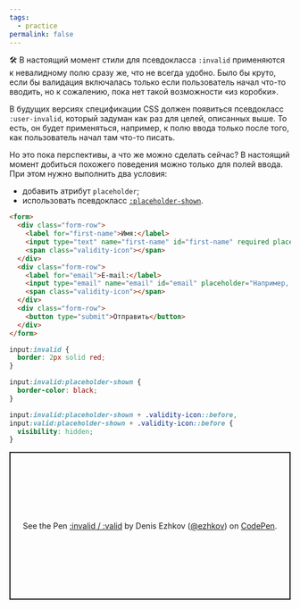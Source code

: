 ```yaml
---
tags:
  - practice
permalink: false
---
```


🛠 В настоящий момент стили для псевдокласса `:invalid` применяются к невалидному полю сразу же, что не всегда удобно. Было бы круто, если бы валидация включалась только если пользователь начал что-то вводить, но к сожалению, пока нет такой возможности «из коробки».

В будущих версиях спецификации CSS должен появиться псевдокласс `:user-invalid`, который задуман как раз для целей, описанных выше. То есть, он будет применяться, например, к полю ввода только после того, как пользователь начал там что-то писать.

Но это пока перспективы, а что же можно сделать сейчас? В настоящий момент добиться похожего поведения можно только для полей ввода. При этом нужно выполнить два условия:

- добавить атрибут `placeholder`;
- использовать псевдокласс [`:placeholder-shown`](/css/doka/placeholder-shown).

```html
<form>
  <div class="form-row">
    <label for="first-name">Имя:</label>
    <input type="text" name="first-name" id="first-name" required placeholder="Например, Пётр">
    <span class="validity-icon"></span>
  </div>
  <div class="form-row">
    <label for="email">E-mail:</label>
    <input type="email" name="email" id="email" placeholder="Например, mymail@gmail.com">
    <span class="validity-icon"></span>
  </div>
  <div class="form-row">
    <button type="submit">Отправить</button>
  </div>
</form>
```

```css
input:invalid {
  border: 2px solid red;
}

input:invalid:placeholder-shown {
  border-color: black;
}

input:invalid:placeholder-shown + .validity-icon::before,
input:valid:placeholder-shown + .validity-icon::before {
  visibility: hidden;
}
```

<p class="codepen" data-height="265" data-theme-id="light" data-default-tab="css,result" data-user="ezhkov" data-slug-hash="GRNKxvy" style="height: 265px; box-sizing: border-box; display: flex; align-items: center; justify-content: center; border: 2px solid; margin: 1em 0; padding: 1em;" data-pen-title=":invalid / :valid">
  <span>See the Pen <a href="https://codepen.io/ezhkov/pen/GRNKxvy">
  :invalid / :valid</a> by Denis Ezhkov (<a href="https://codepen.io/ezhkov">@ezhkov</a>)
  on <a href="https://codepen.io">CodePen</a>.</span>
</p>
<script async src="https://cpwebassets.codepen.io/assets/embed/ei.js"></script>
